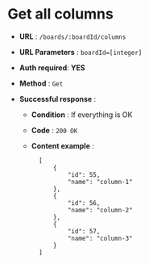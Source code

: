 # Get all columns

+ **URL** : `/boards/:boardId/columns`

+ **URL Parameters** : `boardId=[integer]`

+ **Auth required**: **YES**

+ **Method** : `Get`

+ **Successful response** :
    
    + **Condition** : If everything is OK
    
    + **Code** : `200 OK`
    
    + **Content example** :

        
            [
                {
                    "id": 55,
                    "name": "column-1"
                },
                {
                    "id": 56,
                    "name": "column-2"
                },
                {
                    "id": 57,
                    "name": "column-3"
                }
            ]

